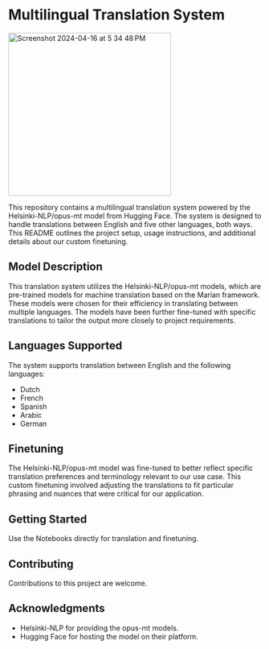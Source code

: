 # Multilingual Translation System
<img width="324" alt="Screenshot 2024-04-16 at 5 34 48 PM" src="https://github.com/dev02chandan/MachineTranslation/assets/73015720/529a7cd7-27b7-43e1-ac19-c6ef419c6a59">

This repository contains a multilingual translation system powered by the Helsinki-NLP/opus-mt model from Hugging Face. The system is designed to handle translations between English and five other languages, both ways. This README outlines the project setup, usage instructions, and additional details about our custom finetuning.

## Model Description

This translation system utilizes the Helsinki-NLP/opus-mt models, which are pre-trained models for machine translation based on the Marian framework. These models were chosen for their efficiency in translating between multiple languages. The models have been further fine-tuned with specific translations to tailor the output more closely to project requirements.

## Languages Supported

The system supports translation between English and the following languages:

- Dutch
- French
- Spanish
- Arabic
- German

## Finetuning

The Helsinki-NLP/opus-mt model was fine-tuned to better reflect specific translation preferences and terminology relevant to our use case. This custom finetuning involved adjusting the translations to fit particular phrasing and nuances that were critical for our application.

## Getting Started

Use the Notebooks directly for translation and finetuning.

## Contributing

Contributions to this project are welcome. 

## Acknowledgments

- Helsinki-NLP for providing the opus-mt models.
- Hugging Face for hosting the model on their platform.
